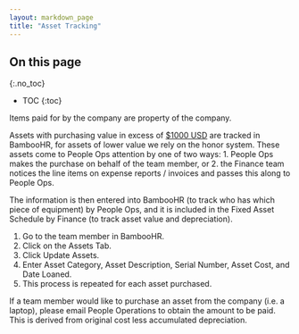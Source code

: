 ```yaml
---
layout: markdown_page
title: "Asset Tracking"
---
```


## On this page
{:.no_toc}

- TOC
{:toc}


Items paid for by the company are property of the company.

Assets with purchasing value in excess of [$1000 USD](/handbook/people-operations/global-compensation/#exchange-rates) are tracked in BambooHR, for assets of lower value we rely on the honor system. These assets come to People Ops attention by one of two ways: 1. People Ops makes the purchase on behalf of the team member, or 2. the Finance team notices the line items on expense reports / invoices and passes this along to People Ops.

The information is then entered into BambooHR (to track who has which piece of equipment) by People Ops, and it is included in the Fixed Asset Schedule by Finance (to track asset value and depreciation).

1. Go to the team member in BambooHR.
1. Click on the Assets Tab.
1. Click Update Assets.
1. Enter Asset Category, Asset Description, Serial Number, Asset Cost, and Date Loaned.
1. This process is repeated for each asset purchased.

If a team member would like to purchase an asset from the company (i.e. a laptop), please email People Operations to obtain the amount to be paid. This is derived from original cost less accumulated depreciation.

